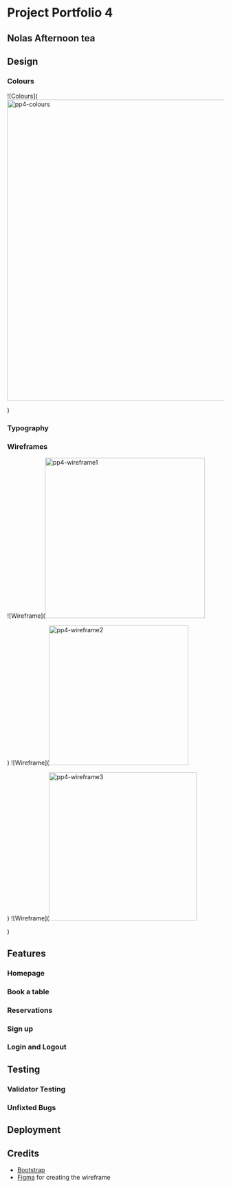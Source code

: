 # Project Portfolio 4
## Nolas Afternoon tea

## Design 
### Colours 
![Colours](<img width="698" alt="pp4-colours" src="https://github.com/JessikaKarl/pp4-restaurant2/assets/147527640/d99e5d6c-98c1-4015-a250-45279610848b">

)
### Typography

### Wireframes
![Wireframe](<img width="372" alt="pp4-wireframe1" src="https://github.com/JessikaKarl/pp4-restaurant2/assets/147527640/16d2233b-755e-4c4d-a51c-16e5cfa1b10a">

)
![Wireframe](<img width="324" alt="pp4-wireframe2" src="https://github.com/JessikaKarl/pp4-restaurant2/assets/147527640/9b7cefd6-5ac4-499e-a735-e568da1733fb">

)
![Wireframe](<img width="344" alt="pp4-wireframe3" src="https://github.com/JessikaKarl/pp4-restaurant2/assets/147527640/37ed2ccb-bc31-4998-b84c-5de984bf8649">

)
## Features
### Homepage 
### Book a table 
### Reservations 
### Sign up 
### Login and Logout 
## Testing 
### Validator Testing 
### Unfixted Bugs 
## Deployment 
## Credits 
* [Bootstrap](https://getbootstrap.com/docs/4.6/getting-started/introduction/)
* [Figma](https://www.figma.com/) for creating the wireframe
